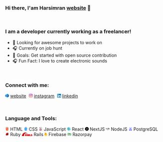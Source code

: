 ### Hi there, I'am Harsimran [website] 👋

<br/>

### I am a developer currently working as a freelancer!
- 🗼 Looking for awesome projects to work on
- 🎧 Currently on job hunt
- 🥅 Goals: Get started with open source contribution
- 🎧 Fun Fact: I love to create electronic sounds

<br/>

### Connect with me:
<img  src='www.svg' height='12px'/> [website] <span style='margin-right:5px'> </span>
<img  src='instagram.svg' height='12px'/> [instagram]
<span style='margin-right:5px'> </span>
<img  src='linkedin.svg' height='12px'/> [linkedin]

<br/>

### Language and Tools:
 <img  src='html.svg' height='12px'/> HTML
 <img  src='css.svg' height='12px'/> CSS
 <img  src='javascript.svg' height='12px'/> JavaScript
 <img  src='structure.svg' height='12px'/> React
 <img  src='next.svg' height='12px'/> NextJS
 <img  src='nodejs.svg' height='12px'/> NodeJS
 <img  src='sql.png' height='12px'/> PostgreSQL 
 <img  src='ruby.svg' height='12px'/> Ruby
 <img  src='rails.svg' height='12px'/> Rails
 <img  src='firebase.svg' height='12px'/> Firebase
 <img  src='razorpay.svg' height='12px'/> Razorpay 

[instagram]: https://www.instagram.com/harsimransinghb
[website]: https://www.harsimran.dev
[linkedin]: https://www.linkedin.com/in/harsimran-singh-05384a175
